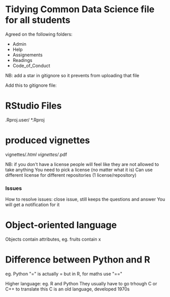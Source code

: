 # Tidying Common Data Science file for all students

Agreed on the following folders:
- Admin
- Help 
- Assignements
- Readings
- Code_of_Conduct

NB: add a star in gitignore so it prevents from uploading that file

Add this to gitignore file:
# RStudio Files
.Rproj.user/
*.Rproj  

# produced vignettes
vignettes/*.html
vignettes/*.pdf

NB: if you don't have a license people will feel like they are not allowed to take anything
You need to pick a license (no matter what it is)
Can use different license for different repositories (1 license/repository)

### Issues
How to resolve issues: close issue, still keeps the questions and answer 
You will get a notification for it

# Object-oriented language

Objects contain attributes, eg. fruits contain x

# Difference between Python and R
eg. Python "=" is actually = but in R, for maths use "=="

Higher language: eg. R and Python
They usually have to go trhough C or C++ to translate this
C is an old language, developed 1970s 
